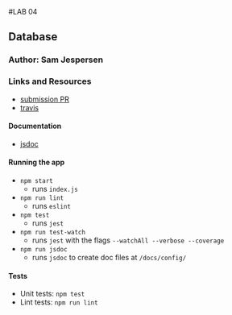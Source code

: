 #LAB 04
## Database

### Author: Sam Jespersen

### Links and Resources
* [submission PR](https://github.com/sam-jespersen-401-advanced-javascript/lab-03/pull/2)
* [travis](https://travis-ci.com/sam-jespersen-401-advanced-javascript/lab-03)

#### Documentation
* [jsdoc](./docs)

#### Running the app

* `npm start`
    * runs `index.js`
* `npm run lint`
    *   runs `eslint`
* `npm test`
    * runs `jest`
* `npm run test-watch`
    *   runs `jest` with the flags `--watchAll --verbose --coverage`
* `npm run jsdoc`
    * runs `jsdoc` to create doc files at `/docs/config/`

  
#### Tests
* Unit tests: `npm test`
* Lint tests: `npm run lint`